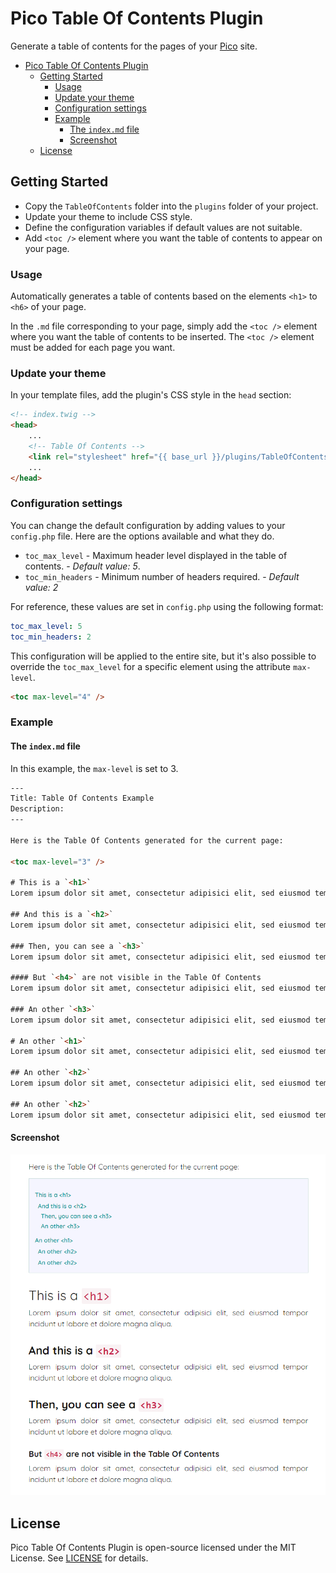 
# Pico Table Of Contents Plugin

Generate a table of contents for the pages of your [Pico](http://picocms.org) site.

- [Pico Table Of Contents Plugin](#pico-table-of-contents-plugin)
  - [Getting Started](#getting-started)
    - [Usage](#usage)
    - [Update your theme](#update-your-theme)
    - [Configuration settings](#configuration-settings)
    - [Example](#example)
      - [The `index.md` file](#the-indexmd-file)
      - [Screenshot](#screenshot)
  - [License](#license)

## Getting Started
* Copy the `TableOfContents` folder into the `plugins` folder of your project.
* Update your theme to include CSS style.
* Define the configuration variables if default values are not suitable.
* Add `<toc />` element where you want the table of contents to appear on your page.

### Usage
Automatically generates a table of contents based on the elements `<h1>` to `<h6>` of your page.

In the `.md` file corresponding to your page, simply add the `<toc />` element where you want the table of contents to be inserted. The `<toc />` element must be added for each page you want.

### Update your theme
In your template files, add the plugin's CSS style in the `head` section:

``` html
<!-- index.twig -->
<head>
    ...
    <!-- Table Of Contents -->
    <link rel="stylesheet" href="{{ base_url }}/plugins/TableOfContents/style.css">
    ...
</head>
```

### Configuration settings
You can change the default configuration by adding values to your `config.php` file. Here are the options available and what they do.
* `toc_max_level` - Maximum header level displayed in the table of contents. - *Default value: 5*.
* `toc_min_headers` - Minimum number of headers required. - *Default value: 2*

For reference, these values are set in `config.php` using the following format:

``` yml
toc_max_level: 5
toc_min_headers: 2
```

This configuration will be applied to the entire site, but it's also possible to override the `toc_max_level` for a specific element using the attribute `max-level`.

``` html
<toc max-level="4" />
```

### Example
#### The `index.md` file

In this example, the `max-level` is set to 3.

``` html
---
Title: Table Of Contents Example
Description: 
---

Here is the Table Of Contents generated for the current page:

<toc max-level="3" />

# This is a `<h1>`
Lorem ipsum dolor sit amet, consectetur adipisici elit, sed eiusmod tempor incidunt ut labore et dolore magna aliqua. 

## And this is a `<h2>`
Lorem ipsum dolor sit amet, consectetur adipisici elit, sed eiusmod tempor incidunt ut labore et dolore magna aliqua. 

### Then, you can see a `<h3>`
Lorem ipsum dolor sit amet, consectetur adipisici elit, sed eiusmod tempor incidunt ut labore et dolore magna aliqua. 

#### But `<h4>` are not visible in the Table Of Contents
Lorem ipsum dolor sit amet, consectetur adipisici elit, sed eiusmod tempor incidunt ut labore et dolore magna aliqua. 

### An other `<h3>`
Lorem ipsum dolor sit amet, consectetur adipisici elit, sed eiusmod tempor incidunt ut labore et dolore magna aliqua. 

# An other `<h1>`
Lorem ipsum dolor sit amet, consectetur adipisici elit, sed eiusmod tempor incidunt ut labore et dolore magna aliqua. 

## An other `<h2>`
Lorem ipsum dolor sit amet, consectetur adipisici elit, sed eiusmod tempor incidunt ut labore et dolore magna aliqua. 

## An other `<h2>`
Lorem ipsum dolor sit amet, consectetur adipisici elit, sed eiusmod tempor incidunt ut labore et dolore magna aliqua. 

```

#### Screenshot
<p align="center">
  <img src="Screenshot.png" title="Screenshot">
</p>


## License
Pico Table Of Contents Plugin is open-source licensed under the MIT License. See [LICENSE](LICENSE) for details.

